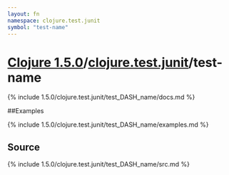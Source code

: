 ```yaml
---
layout: fn
namespace: clojure.test.junit
symbol: "test-name"
---
```


# [Clojure 1.5.0](../../)/[clojure.test.junit](../)/test-name

{% include 1.5.0/clojure.test.junit/test_DASH_name/docs.md %}

##Examples

{% include 1.5.0/clojure.test.junit/test_DASH_name/examples.md %}
## Source
{% include 1.5.0/clojure.test.junit/test_DASH_name/src.md %}

